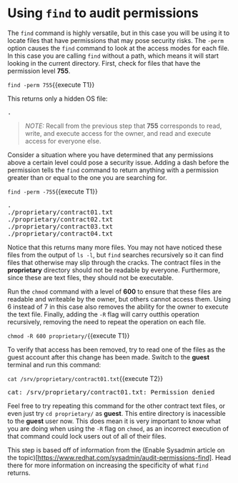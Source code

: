 # Using `find` to audit permissions

The `find` command is highly versatile, but in this case you will be using it
to locate files that have permissions that may pose security risks. The `-perm`
option causes the `find` command to look at the access modes for each file.
In this case you are calling `find` without a path, which means it will
start looking in the current directory. First, check for files that
have the permission level __755__.

`find -perm 755`{{execute T1}}

This returns only a hidden OS file:

<pre class=file>
.
</pre>

>_NOTE:_ Recall from the previous step that __755__ corresponds to read, write,
and execute access for the owner, and read and execute access for everyone else.

Consider a situation where you have determined that any permissions above a certain
level could pose a security issue. Adding a dash before the permission tells
the `find` command to return anything with a permission greater than or
equal to the one you are searching for.

`find -perm -755`{{execute T1}}

<pre class=file>
.
./proprietary/contract01.txt
./proprietary/contract02.txt
./proprietary/contract03.txt
./proprietary/contract04.txt
</pre>

Notice that this returns many more files. You may not have noticed these files
from the output of `ls -l`,  but `find` searches recursively so it can find
files that otherwise may slip through the cracks. The contract files in the
 __proprietary__ directory should not be readable by everyone.
Furthermore, since these are text files, they should not be executable.

Run the `chmod` command with a level of __600__ to ensure that these files
are readable and writeable by the owner, but others cannot access them. Using 6
instead of 7 in this case also removes the ability for the owner to execute the
text file. Finally, adding the `-R`
flag will carry outthis operation recursively, removing the need to
repeat the operation on each file.  

`chmod -R 600 proprietary/`{{execute T1}}

To verify that access has been removed, try to read one of the files as the
guest account after this change has been made. Switch to the __guest__ terminal
and run this command:

`cat /srv/proprietary/contract01.txt`{{execute T2}}

<pre class=file>
cat: /srv/proprietary/contract01.txt: Permission denied
</pre>

Feel free to try repeating this command for the other contract text files,
or even just try `cd proprietary/` as __guest__. This entire directory is
inacessible to the __guest__ user now. This does mean it is very important to
know what you are doing when using the `-R` flag on `chmod`, as an incorrect
execution of that command could lock users out of all of their files.

This step is based off of information from the (Enable Sysadmin article on the topic)[https://www.redhat.com/sysadmin/audit-permissions-find]. Head there for more information on increasing the specificity of what `find` returns.  
